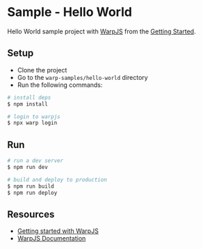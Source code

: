# Sample - Hello World

Hello World sample project with [WarpJS](https://warpjs.com) from the [Getting Started](https://warpjs.dev/docs/getting-started).

## Setup

- Clone the project
- Go to the `warp-samples/hello-world` directory
- Run the following commands:

```bash
# install deps
$ npm install

# login to warpjs
$ npx warp login
```

## Run

```bash
# run a dev server
$ npm run dev

# build and deploy to production
$ npm run build
$ npm run deploy
```

## Resources

- [Getting started with WarpJS](https://warpjs.dev/docs/getting-started)
- [WarpJS Documentation](https://warpjs.dev)
